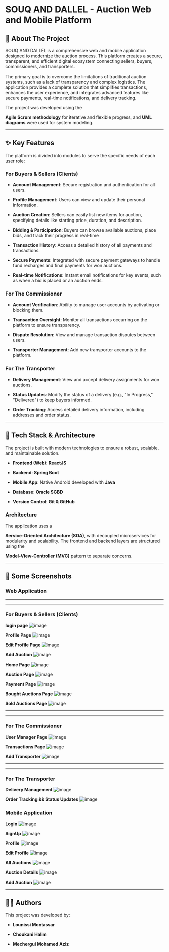 # SOUQ AND DALLEL - Auction Web and Mobile Platform

## 📖 About The Project

SOUQ AND DALLEL is a comprehensive web and mobile application designed to modernize the auction process. This platform creates a secure, transparent, and efficient digital ecosystem connecting sellers, buyers, commissioners, and transporters. 

The primary goal is to overcome the limitations of traditional auction systems, such as a lack of transparency and complex logistics. The application provides a complete solution that simplifies transactions, enhances the user experience, and integrates advanced features like secure payments, real-time notifications, and delivery tracking.

The project was developed using the

**Agile Scrum methodology** for iterative and flexible progress, and **UML diagrams** were used for system modeling.

----------

## ✨ Key Features

The platform is divided into modules to serve the specific needs of each user role:

### **For Buyers & Sellers (Clients)**

-   **Account Management**: Secure registration and authentication for all users. 
    
-   **Profile Management**: Users can view and update their personal information.
    
-   **Auction Creation**: Sellers can easily list new items for auction, specifying details like starting price, duration, and description.
    
-   **Bidding & Participation**: Buyers can browse available auctions, place bids, and track their progress in real-time
    
-   **Transaction History**: Access a detailed history of all payments and transactions.
    
-   **Secure Payments**: Integrated with secure payment gateways to handle fund recharges and final payments for won auctions.
    
-   **Real-time Notifications**: Instant email notifications for key events, such as when a bid is placed or an auction ends.
    

### **For The Commissioner**

-   **Account Verification**: Ability to manage user accounts by activating or blocking them.
    
-   **Transaction Oversight**: Monitor all transactions occurring on the platform to ensure transparency.
    
-   **Dispute Resolution**: View and manage transaction disputes between users.
    
-   **Transporter Management**: Add new transporter accounts to the platform.
    

### **For The Transporter**

-   **Delivery Management**: View and accept delivery assignments for won auctions.
    
-   **Status Updates**: Modify the status of a delivery (e.g., "In Progress," "Delivered") to keep buyers informed.
    
-   **Order Tracking**: Access detailed delivery information, including addresses and order status.
    

----------

## 🚀 Tech Stack & Architecture

The project is built with modern technologies to ensure a robust, scalable, and maintainable solution.

-   **Frontend (Web)**: **ReactJS**
    
-   **Backend**: **Spring Boot**
   
-   **Mobile App**: Native Android developed with **Java**
    
-   **Database**: **Oracle SGBD**
    
-   **Version Control**: **Git & GitHub**
    

### **Architecture**

The application uses a

**Service-Oriented Architecture (SOA)**, with decoupled microservices for modularity and scalability. The frontend and backend layers are structured using the

**Model-View-Controller (MVC)** pattern to separate concerns. 

----------

## 📸 Some Screenshots

### **Web Application**

----------
----------

### **For Buyers & Sellers (Clients)**

**login page**
![image](https://github.com/user-attachments/assets/2022a7ec-2fd6-4ed8-b548-fa95621d6ec5)

**Profile Page**
![image](https://github.com/user-attachments/assets/51f7b65d-72eb-4088-b9c8-17802481083b)

**Edit Profile Page**
![image](https://github.com/user-attachments/assets/fbd98d34-bd44-4995-98c2-f14076983da8)

**Add Auction**
![image](https://github.com/user-attachments/assets/8fc89c7a-1299-4ea3-9a12-6758547143e4)

**Home Page**
![image](https://github.com/user-attachments/assets/99a14f96-ff17-4d92-be0b-d4e70832381c)

**Auction Page**
![image](https://github.com/user-attachments/assets/02da8220-4770-4b4b-b47c-6b3ad604748d)

**Payment Page**
![image](https://github.com/user-attachments/assets/cb3a51a1-f8da-4fb4-a5f1-b223efbde72a)

**Bought Auctions Page**
![image](https://github.com/user-attachments/assets/aafa4bc3-2308-4929-9bba-3da980c6dd17)

**Sold Auctions Page**
![image](https://github.com/user-attachments/assets/ddc5dc81-2ec1-42aa-b692-c68b512626ff)

----------
----------

### **For The Commissioner**

**User Manager Page**
![image](https://github.com/user-attachments/assets/496db852-b586-4b02-aff1-f294b4b5d63d)

**Transactions Page**
![image](https://github.com/user-attachments/assets/03703e47-3ffd-4406-9b39-6c36bb307ef3)

**Add Transporter**
![image](https://github.com/user-attachments/assets/efb0b0b5-13c7-4fca-9aa5-d5ed190c807d)

----------
----------

### **For The Transporter**

**Delivery Management**
![image](https://github.com/user-attachments/assets/c449f1b7-37cf-4950-aa7c-8bf0516dbedb)

**Order Tracking && Status Updates**
![image](https://github.com/user-attachments/assets/d57c37a4-970d-4b9e-aeec-2410aaaadf28)



### **Mobile Application**

**Login**
![image](https://github.com/user-attachments/assets/743d1bff-eabc-4c76-a579-1fe2a0024947)

**SignUp**
![image](https://github.com/user-attachments/assets/05c92769-6f31-472f-9fba-7c0adeda81ca)

**Profile**
![image](https://github.com/user-attachments/assets/2005ffa4-be2c-414d-8523-92be2e82e000)

**Edit Profile**
![image](https://github.com/user-attachments/assets/82a41696-6f44-4b7b-860c-d2cefcf601ae)

**All Auctions**
![image](https://github.com/user-attachments/assets/fbf06f46-0c67-4024-82aa-16db72c61094)

**Auction Details**
![image](https://github.com/user-attachments/assets/893220a1-c6bf-414b-8a3a-20d3cccec96d)

**Add Auction**
![image](https://github.com/user-attachments/assets/33b8cfd4-af82-436b-bd61-94b368bf3a1d)

----------

## 👨‍💻 Authors

This project was developed by:

-   **Lounissi Montassar**
    
-   **Choukani Halim**
    
-   **Mechergui Mohamed Aziz** 
